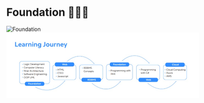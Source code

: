 # Foundation 👨🏻‍💻
 

<img  alt="Foundation" src="placement22/img/foundation.jpeg"/>


<img  alt="learning_joirney" src="Foundation/img/journey.jpeg"/>
